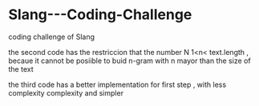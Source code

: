 # Slang---Coding-Challenge
coding challenge of Slang


the second code has the restriccion that the number N 1<n< text.length , becaue it cannot be posiible to buid n-gram with n mayor than the size of the text

the third code has a better implementation for first step , with less complexity complexity and simpler
